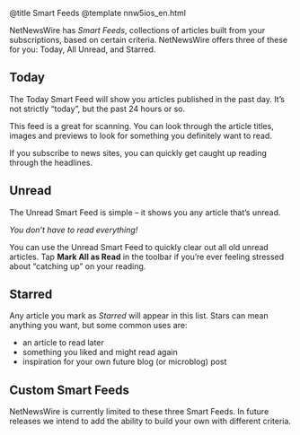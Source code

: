 @title Smart Feeds
@template nnw5ios_en.html

NetNewsWire has *Smart Feeds*, collections of articles built from your subscriptions, based on certain criteria. NetNewsWire offers three of these for you: Today, All Unread, and Starred.


Today
-----

The Today Smart Feed will show you articles published in the past day. It’s not strictly “today”, but the past 24 hours or so.

This feed is a great for scanning. You can look through the article titles, images and previews to look for something you definitely want to read.

If you subscribe to news sites, you can quickly get caught up reading through the headlines. 


Unread
------

The Unread Smart Feed is simple – it shows you any article that’s unread.

*You don’t have to read everything!*

You can use the Unread Smart Feed to quickly clear out all old unread articles. Tap **Mark All as Read** in the toolbar if you’re ever feeling stressed about “catching up” on your reading.


Starred
-------

Any article you mark as *Starred* will appear in this list. Stars can mean anything you want, but some common uses are:

- an article to read later
- something you liked and might read again
- inspiration for your own future blog (or microblog) post


Custom Smart Feeds
------------------

NetNewsWire is currently limited to these three Smart Feeds. In future releases we intend to add the ability to build your own with different criteria.